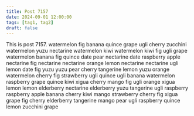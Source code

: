 ```yaml
---
title: Post 7157
date: 2024-09-01 12:00:00
tags: [tag1, tag2]
draft: false
---
```

This is post 7157.
watermelon
fig
banana
quince
grape
ugli
cherry
zucchini
watermelon
yuzu
nectarine
watermelon
kiwi
watermelon
kiwi
fig
ugli
grape
watermelon
banana
fig
quince
date
pear
nectarine
date
raspberry
apple
nectarine
fig
nectarine
nectarine
orange
lemon
nectarine
nectarine
ugli
lemon
date
fig
yuzu
yuzu
pear
cherry
tangerine
lemon
yuzu
orange
watermelon
cherry
fig
strawberry
ugli
quince
ugli
banana
watermelon
raspberry
grape
quince
kiwi
xigua
cherry
mango
fig
ugli
orange
xigua
lemon
lemon
elderberry
nectarine
elderberry
yuzu
tangerine
ugli
raspberry
raspberry
apple
banana
cherry
kiwi
mango
strawberry
cherry
fig
xigua
grape
fig
cherry
elderberry
tangerine
mango
pear
ugli
raspberry
quince
lemon
zucchini
grape
